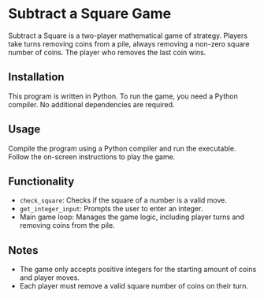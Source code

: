 # Subtract a Square Game

Subtract a Square is a two-player mathematical game of strategy. Players take turns removing coins from a pile, always removing a non-zero square number of coins. The player who removes the last coin wins.

## Installation

This program is written in Python. To run the game, you need a Python compiler. No additional dependencies are required.

## Usage

Compile the program using a Python compiler and run the executable. Follow the on-screen instructions to play the game.

## Functionality

- `check_square`: Checks if the square of a number is a valid move.
- `get_integer_input`: Prompts the user to enter an integer.
- Main game loop: Manages the game logic, including player turns and removing coins from the pile.


## Notes

- The game only accepts positive integers for the starting amount of coins and player moves.
- Each player must remove a valid square number of coins on their turn.
